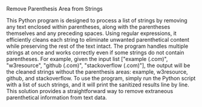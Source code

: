 Remove Parenthesis Area from Strings

This Python program is designed to process a list of strings by removing any text enclosed within parentheses, along with the parentheses themselves and any preceding spaces. Using regular expressions, it efficiently cleans each string to eliminate unwanted parenthetical content while preserving the rest of the text intact. The program handles multiple strings at once and works correctly even if some strings do not contain parentheses. For example, given the input list ["example (.com)", "w3resource", "github (.com)", "stackoverflow (.com)"], the output will be the cleaned strings without the parenthesis areas: example, w3resource, github, and stackoverflow. To use the program, simply run the Python script with a list of such strings, and it will print the sanitized results line by line. This solution provides a straightforward way to remove extraneous parenthetical information from text data.

